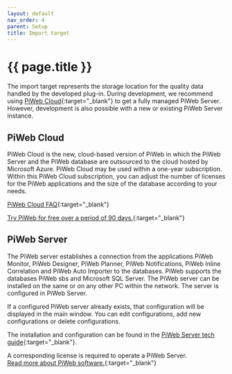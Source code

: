 ```yaml
---
layout: default
nav_order: 4
parent: Setup
title: Import target
---
```


# {{ page.title }}
The import target represents the storage location for the quality data handled by the developed plug-in. During development, we recommend using [PiWeb Cloud](https://piwebcloud.metrology.zeiss.com){:target="_blank"} to get a fully managed PiWeb Server. However, development is also possible with a new or existing PiWeb Server instance.

## PiWeb Cloud
<!-- TODO Anleitung? wie detailiert? -->
PiWeb Cloud is the new, cloud-based version of PiWeb in which the PiWeb Server and the PiWeb database are outsourced to the cloud hosted by Microsoft Azure. PiWeb Cloud may be used within a one-year subscription. Within this PiWeb Cloud subscription, you can adjust the number of licenses for the PiWeb applications and the size of the database according to your needs.

[PiWeb Cloud FAQ](https://piwebcloud.metrology.zeiss.com/faq-en){:target="_blank"}

[Try PiWeb for free over a period of 90 days.](https://piwebcloud.metrology.zeiss.com/){:target="_blank"}

## PiWeb Server
The PiWeb server establishes a connection from the applications PiWeb Monitor, PiWeb Designer, PiWeb Planner, PiWeb Notifications, PiWeb Inline Correlation and PiWeb Auto Importer to the databases. PiWeb supports the databases PiWeb sbs and Microsoft SQL Server. The PiWeb server can be installed on the same or on any other PC within the network. The server is configured in PiWeb Server.

If a configured PiWeb server already exists, that configuration will be displayed in the main window. You can edit configurations, add new configurations or delete configurations.

The installation and configuration can be found in the [PiWeb Server tech guide](https://techguide.zeiss.com/en/zeiss-piweb-2025r1/article/introduction_to_piweb_server.html){:target="_blank"}.

A corresponding license is required to operate a PiWeb Server.\
[Read more about PiWeb software.](https://www.zeiss.com/metrology/en/software/zeiss-piweb.html){:target="_blank"}